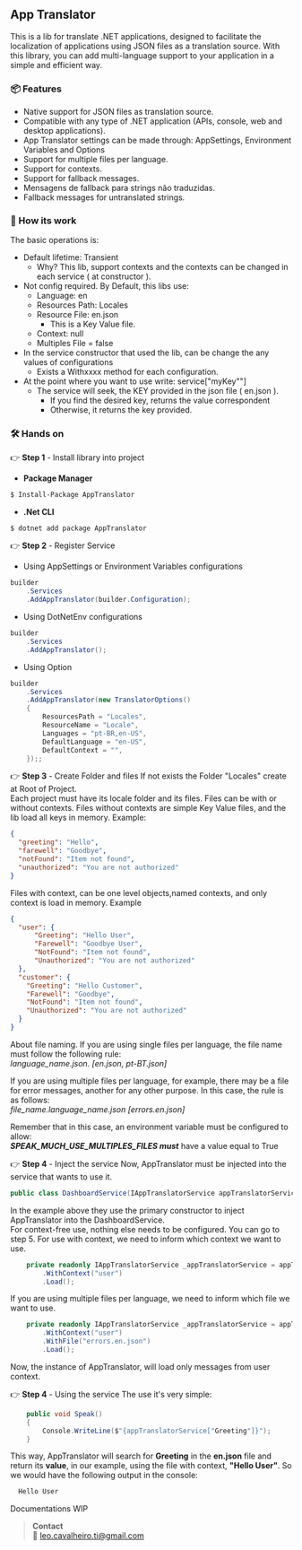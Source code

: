 ## App Translator

This is a lib for translate .NET  applications,
designed to facilitate the localization of applications using JSON files as a translation source. With this library, 
you can add multi-language support to your application in a simple and efficient way.  

### 📦 Features
- Native support for JSON files as translation source.
- Compatible with any type of .NET application (APIs, console, web and desktop applications).
- App Translator settings can be made through: AppSettings, Environment Variables and Options
- Support for multiple files per language.
- Support for contexts.
- Support for fallback messages.
- Mensagens de fallback para strings não traduzidas.
- Fallback messages for untranslated strings.

### 🚀 How its work
The basic operations is:
- Default lifetime: Transient
  - Why? This lib, support contexts and the contexts can be changed in each service ( at constructor ).
- Not config required. By Default, this libs use:
  - Language: en
  - Resources Path: Locales
  - Resource File: en.json
    - This is a Key Value file.
  - Context: null
  - Multiples File = false
- In the service constructor that used the lib, can be change the any values of configurations
  - Exists a Withxxxx method for each configuration.
- At the point where you want to use write: service["myKey""]
  - The service will seek, the KEY provided in the json file ( en.json ).
    - If you find the desired key, returns the value correspondent
    - Otherwise, it returns the key provided.

### 🛠️ Hands on

👉 **Step 1** - Install library into project
 
- **Package Manager**

```bash
$ Install-Package AppTranslator
```

- **.Net CLI**

```bash
$ dotnet add package AppTranslator
```

👉 **Step 2** - Register Service

- Using AppSettings or Environment Variables configurations
```csharp
builder
    .Services
    .AddAppTranslator(builder.Configuration);
```

- Using DotNetEnv configurations
```csharp
builder
    .Services
    .AddAppTranslator();
``` 

- Using Option
```csharp
builder
    .Services
    .AddAppTranslator(new TranslatorOptions()
    {
        ResourcesPath = "Locales",
        ResourceName = "Locale",
        Languages = "pt-BR,en-US",
        DefaultLanguage = "en-US",
        DefaultContext = "",
    });;
``` 

👉 **Step 3** - Create Folder and files 
If not exists the Folder "Locales" create at Root of Project.  
Each project must have its locale folder and its files.
Files can be with or without contexts.
Files without contexts are simple Key Value files, and the lib load all keys in memory.
Example:
```json
{
  "greeting": "Hello",
  "farewell": "Goodbye",
  "notFound": "Item not found",
  "unauthorized": "You are not authorized"
}
```
Files with context, can be one level objects,named contexts, and only context is load in memory.
Example
```json
{
  "user": {
      "Greeting": "Hello User",
      "Farewell": "Goodbye User",
      "NotFound": "Item not found",
      "Unauthorized": "You are not authorized"
  },
  "customer": {
    "Greeting": "Hello Customer",
    "Farewell": "Goodbye",
    "NotFound": "Item not found",
    "Unauthorized": "You are not authorized"
  }  
}
```
About file naming.
If you are using single files per language, the file name must follow the following rule:  
*language_name.json. [en.json, pt-BT.json]*  

If you are using multiple files per language, for example, there may be a file for error messages, another for any other purpose. In this case, the rule is as follows:  
*file_name.language_name.json [errors.en.json]*  

Remember that in this case, an environment variable must be configured to allow:  
***SPEAK_MUCH_USE_MULTIPLES_FILES must*** have a value equal to True

👉 **Step 4** - Inject the service
Now, AppTranslator must be injected into the service that wants to use it.

```csharp
public class DashboardService(IAppTranslatorService appTranslatorService)
```
In the example above they use the primary constructor to inject AppTranslator into the DashboardService.  
For context-free use, nothing else needs to be configured. You can go to step 5.
For use with context, we need to inform which context we want to use.

```csharp
    private readonly IAppTranslatorService _appTranslatorService = appTranslatorService
        .WithContext("user")
        .Load();
```
If you are using multiple files per language, we need to inform which file we want to use.
```csharp
    private readonly IAppTranslatorService _appTranslatorService = appTranslatorService
        .WithContext("user")
        .WithFile("errors.en.json")
        .Load();
```

Now, the instance of AppTranslator, will load only messages from user context.

👉 **Step 4** - Using the service
The use it's very simple:
```csharp
    public void Speak()
    {
        Console.WriteLine($"{appTranslatorService["Greeting"]}");
    }
```
This way, AppTranslator will search for **Greeting** in the **en.json** file and return its **value**, in our example, using the file with context, **"Hello User"**.
So we would have the following output in the console:
```bash
  Hello User
```

Documentations WIP

> **Contact**  
> 📧  leo.cavalheiro.ti@gmail.com

